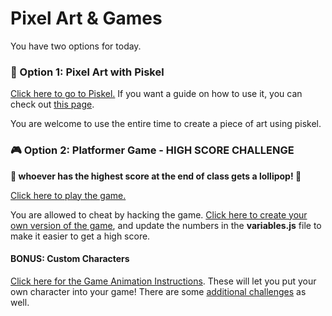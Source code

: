 # Pixel Art & Games
You have two options for today.

### 🎨 Option 1: Pixel Art with Piskel
[Click here to go to Piskel.](https://www.piskelapp.com/) If you want a guide on how to use it, you can check out [this page](PiskelDemo.md).

You are welcome to use the entire time to create a piece of art using piskel.

### 🎮 Option 2: Platformer Game - HIGH SCORE CHALLENGE
**🍭 whoever has the highest score at the end of class gets a lollipop! 🍭**

[Click here to play the game.](https://wandering-fern-moth-328.vscodeedu.app/)

You are allowed to cheat by hacking the game. [Click here to create your own version of the game](https://vscodeedu.com/vSnMpC4iN9JHbSZ3Gx8w), and update the numbers in the **variables.js** file to make it easier to get a high score.

#### BONUS: Custom Characters
[Click here for the Game Animation Instructions](GameAnimation.md). These will let you put your own character into your game! There are some [additional challenges](AnimationChallenges.md) as well.

